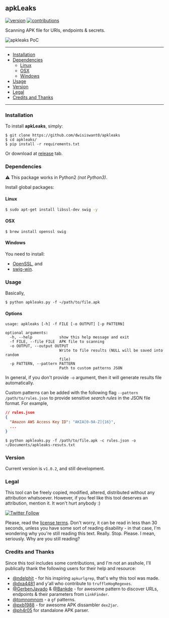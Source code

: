 ## apkLeaks
[![version](https://badge.fury.io/gh/dwisiswant0%2fapkleaks.svg)](https://badge.fury.io/gh/dwisiswant0%2fapkleaks.svg)
[![contributions](https://img.shields.io/badge/contributions-welcome-brightgreen.svg?style=flat)](https://github.com/dwisiswant0/apkleaks/issues)

Scanning APK file for URIs, endpoints & secrets.

![apkleaks PoC](https://user-images.githubusercontent.com/25837540/83319953-c3996880-a26c-11ea-982c-c20a343019db.png)

---

- [Installation](#installation)
- [Dependencies](#dependencies)
    - [Linux](#linux)
    - [OSX](#osx)
    - [Windows](#windows)
- [Usage](#usage)
- [Version](#version)
- [Legal](#legal)
- [Credits and Thanks](#credits-and-thanks)

---

### Installation

To install **apkLeaks**, simply:

```
$ git clone https://github.com/dwisiswant0/apkleaks
$ cd apkleaks/
$ pip install -r requirements.txt
```

Or download at [release](https://github.com/dwisiswant0/apkleaks/releases/) tab.

### Dependencies

⚠️ This package works in Python2 _(not Python3)_.

Install global packages:

#### Linux

```bash
$ sudo apt-get install libssl-dev swig -y
```

#### OSX

```
$ brew install openssl swig
```

#### Windows

You need to install:

- [OpenSSL](https://wiki.openssl.org/index.php/Binaries), and
- [swig-win](https://sourceforge.net/projects/swig/files/).

### Usage

Basically,
```
$ python apkleaks.py -f ~/path/to/file.apk
```

#### Options

```
usage: apkleaks [-h] -f FILE [-o OUTPUT] [-p PATTERN]

optional arguments:
  -h, --help            show this help message and exit
  -f FILE, --file FILE  APK file to scanning
  -o OUTPUT, --output OUTPUT
                        Write to file results (NULL will be saved into random
                        file)
  -p PATTERN, --pattern PATTERN
                        Path to custom patterns JSON
```

In general, if you don't provide `-o` argument, then it will generate results file automatically.

Custom patterns can be added with the following flag `--pattern /path/to/rules.json` to provide sensitive _search rules_ in the JSON file format. For example,

```json
// rules.json
{
  "Amazon AWS Access Key ID": "AKIA[0-9A-Z]{16}",
  ...
}
```

```
$ python apkleaks.py -f /path/to/file.apk -c rules.json -o ~/Documents/apkleaks-resuts.txt
```

### Version

Current version is `v1.0.2`, and still development.


### Legal

This tool can be freely copied, modified, altered, distributed without any attribution whatsoever. However, if you feel like this tool deserves an attribution, mention it. It won't hurt anybody :)

[![Twitter Follow](https://img.shields.io/twitter/follow/dwisiswant0.svg?style=social)](https://twitter.com/dwisiswant0)

Please, read the [license terms](https://github.com/dwisiswant0/apkleaks/blob/master/LICENSE). Don't worry, it can be read in less than 30 seconds, unless you have some sort of reading disability - in that case, I'm wondering why you're still reading this text. Really. Stop. Please. I mean, seriously. Why are you still reading?


### Credits and Thanks

Since this tool includes some contributions, and I'm not an asshole, I'll publically thank the following users for their help and resource:

- [@ndelphit](https://github.com/ndelphit) - for his inspiring `apkurlgrep`, that's why this tool was made.
- [@dxa4481](https://github.com/dxa4481) and y'all who contribute to `truffleHogRegexes`.
- [@GerbenJavado](https://github.com/GerbenJavado) & [@Bankde](https://github.com/Bankde) - for awesome pattern to discover URLs, endpoints & their parameters from `LinkFinder`.
- [@tomnomnom](https://github.com/tomnomnom/gf) - a `gf` patterns.
- [@pxb1988](https://github.com/pxb1988) - for awesome APK dissambler `dex2jar`.
- [@ph4r05](https://github.com/ph4r05) for standalone APK parser.
